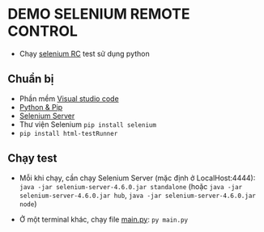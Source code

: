 # DEMO SELENIUM REMOTE CONTROL

- Chạy [selenium RC](https://www.selenium.dev/documentation/legacy/selenium_1/) test sử dụng python

## Chuẩn bị
- Phần mềm [Visual studio code](https://code.visualstudio.com/download)
- [Python & Pip](https://www.python.org/downloads/)
- [Selenium Server](./selenium-server-4.6.0.jar)
- Thư viện Selenium `pip install selenium`
- `pip install html-testRunner`

## Chạy test
- Mỗi khi chạy, cần chạy Selenium Server (mặc định ở LocalHost:4444): `java -jar selenium-server-4.6.0.jar standalone`
    (hoặc `java -jar selenium-server-4.6.0.jar hub`, `java -jar selenium-server-4.6.0.jar node`)

- Ở một terminal khác, chạy file [main.py](./main.py): `py main.py`


